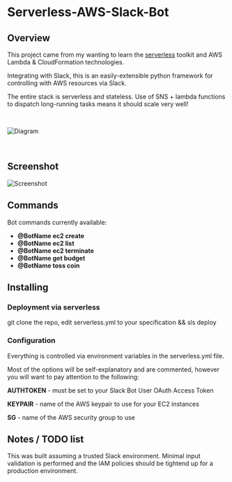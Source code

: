 # Serverless-AWS-Slack-Bot

## Overview
This project came from my wanting to learn the [serverless](https://www.serverless.com) toolkit and AWS Lambda & CloudFormation technologies.

Integrating with Slack, this is an easily-extensible python framework for controlling with AWS resources via Slack.

The entire stack is serverless and stateless. Use of SNS + lambda functions to dispatch long-running tasks means it should scale very well!

&nbsp;

![Diagram](https://raw.githubusercontent.com/richstokes/Serverless-AWS-Slack-Bot/master/diagram.jpg)

&nbsp;


## Screenshot
![Screenshot](https://raw.githubusercontent.com/richstokes/Serverless-AWS-Slack-Bot/master/screenshot.png)

## Commands
Bot commands currently available:

* **@BotName ec2 create**
* **@BotName ec2 list**
* **@BotName ec2 terminate <instance-id>**
* **@BotName get budget**
* **@BotName toss coin**



## Installing

### Deployment via serverless

git clone the repo, edit serverless.yml to your specification && sls deploy


### Configuration

Everything is controlled via environment variables in the serverless.yml file.

Most of the options will be self-explanatory and are commented, however you will want to pay attention to the following:

**AUTHTOKEN** - must be set to your Slack Bot User OAuth Access Token

**KEYPAIR** - name of the AWS keypair to use for your EC2 instances

**SG** - name of the AWS security group to use



## Notes / TODO list
This was built assuming a trusted Slack environment. Minimal input validation is performed and the IAM policies should be tightend up for a production environment.
